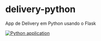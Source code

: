 # delivery-python
App de Delivery em Python usando o Flask


[![Python application](https://github.com/romeuroberto/delivery-python/actions/workflows/python-app-2.yml/badge.svg)](https://github.com/romeuroberto/delivery-python/actions/workflows/python-app-2.yml)
